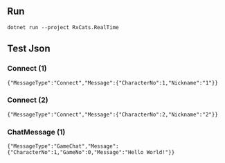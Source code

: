 ## Run
```
dotnet run --project RxCats.RealTime
```

## Test Json

### Connect (1)

```
{"MessageType":"Connect","Message":{"CharacterNo":1,"Nickname":"1"}}
```

### Connect (2)
```
{"MessageType":"Connect","Message":{"CharacterNo":2,"Nickname":"2"}}
```

### ChatMessage (1)
```
{"MessageType":"GameChat","Message":{"CharacterNo":1,"GameNo":0,"Message":"Hello World!"}}
```
